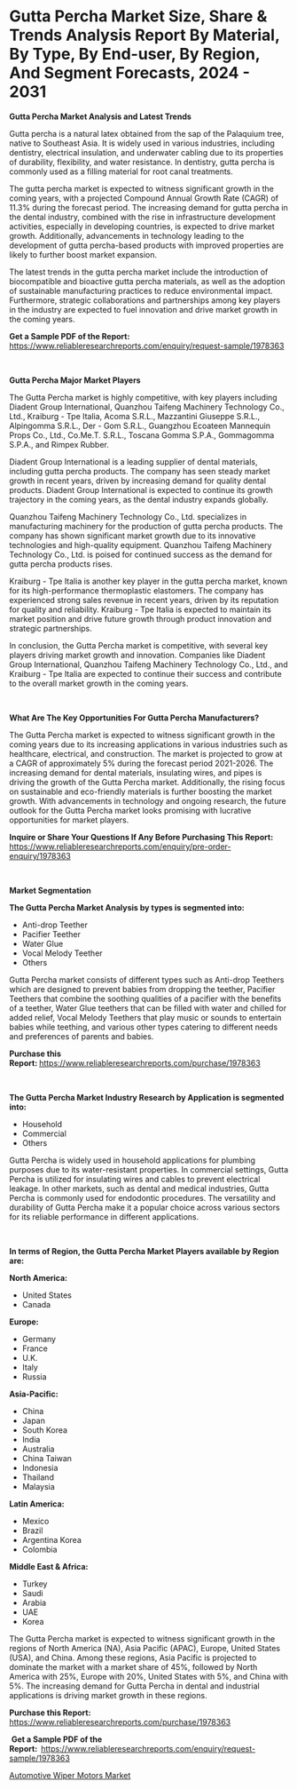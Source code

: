<p><h1>Gutta Percha Market Size, Share & Trends Analysis Report By Material, By Type, By End-user, By Region, And Segment Forecasts, 2024 - 2031</h1></p><p><strong>Gutta Percha Market Analysis and Latest Trends</strong></p>
<p><p>Gutta percha is a natural latex obtained from the sap of the Palaquium tree, native to Southeast Asia. It is widely used in various industries, including dentistry, electrical insulation, and underwater cabling due to its properties of durability, flexibility, and water resistance. In dentistry, gutta percha is commonly used as a filling material for root canal treatments.</p><p>The gutta percha market is expected to witness significant growth in the coming years, with a projected Compound Annual Growth Rate (CAGR) of 11.3% during the forecast period. The increasing demand for gutta percha in the dental industry, combined with the rise in infrastructure development activities, especially in developing countries, is expected to drive market growth. Additionally, advancements in technology leading to the development of gutta percha-based products with improved properties are likely to further boost market expansion.</p><p>The latest trends in the gutta percha market include the introduction of biocompatible and bioactive gutta percha materials, as well as the adoption of sustainable manufacturing practices to reduce environmental impact. Furthermore, strategic collaborations and partnerships among key players in the industry are expected to fuel innovation and drive market growth in the coming years.</p></p>
<p><strong>Get a Sample PDF of the Report:&nbsp;</strong> <a href="https://www.reliableresearchreports.com/enquiry/request-sample/1978363">https://www.reliableresearchreports.com/enquiry/request-sample/1978363</a></p>
<p>&nbsp;</p>
<p><strong>Gutta Percha Major Market Players</strong></p>
<p><p>The Gutta Percha market is highly competitive, with key players including Diadent Group International, Quanzhou Taifeng Machinery Technology Co., Ltd., Kraiburg - Tpe Italia, Acoma S.R.L., Mazzantini Giuseppe S.R.L., Alpingomma S.R.L., Der - Gom S.R.L., Guangzhou Ecoateen Mannequin Props Co., Ltd., Co.Me.T. S.R.L., Toscana Gomma S.P.A., Gommagomma S.P.A., and Rimpex Rubber.</p><p>Diadent Group International is a leading supplier of dental materials, including gutta percha products. The company has seen steady market growth in recent years, driven by increasing demand for quality dental products. Diadent Group International is expected to continue its growth trajectory in the coming years, as the dental industry expands globally.</p><p>Quanzhou Taifeng Machinery Technology Co., Ltd. specializes in manufacturing machinery for the production of gutta percha products. The company has shown significant market growth due to its innovative technologies and high-quality equipment. Quanzhou Taifeng Machinery Technology Co., Ltd. is poised for continued success as the demand for gutta percha products rises.</p><p>Kraiburg - Tpe Italia is another key player in the gutta percha market, known for its high-performance thermoplastic elastomers. The company has experienced strong sales revenue in recent years, driven by its reputation for quality and reliability. Kraiburg - Tpe Italia is expected to maintain its market position and drive future growth through product innovation and strategic partnerships.</p><p>In conclusion, the Gutta Percha market is competitive, with several key players driving market growth and innovation. Companies like Diadent Group International, Quanzhou Taifeng Machinery Technology Co., Ltd., and Kraiburg - Tpe Italia are expected to continue their success and contribute to the overall market growth in the coming years.</p></p>
<p>&nbsp;</p>
<p><strong>What Are The Key Opportunities For Gutta Percha Manufacturers?</strong></p>
<p><p>The Gutta Percha market is expected to witness significant growth in the coming years due to its increasing applications in various industries such as healthcare, electrical, and construction. The market is projected to grow at a CAGR of approximately 5% during the forecast period 2021-2026. The increasing demand for dental materials, insulating wires, and pipes is driving the growth of the Gutta Percha market. Additionally, the rising focus on sustainable and eco-friendly materials is further boosting the market growth. With advancements in technology and ongoing research, the future outlook for the Gutta Percha market looks promising with lucrative opportunities for market players.</p></p>
<p><strong>Inquire or Share Your Questions If Any Before Purchasing This Report:</strong> <a href="https://www.reliableresearchreports.com/enquiry/pre-order-enquiry/1978363">https://www.reliableresearchreports.com/enquiry/pre-order-enquiry/1978363</a></p>
<p>&nbsp;</p>
<p><strong>Market Segmentation</strong></p>
<p><strong>The Gutta Percha Market Analysis by types is segmented into:</strong></p>
<p><ul><li>Anti-drop Teether</li><li>Pacifier Teether</li><li>Water Glue</li><li>Vocal Melody Teether</li><li>Others</li></ul></p>
<p><p>Gutta Percha market consists of different types such as Anti-drop Teethers which are designed to prevent babies from dropping the teether, Pacifier Teethers that combine the soothing qualities of a pacifier with the benefits of a teether, Water Glue teethers that can be filled with water and chilled for added relief, Vocal Melody Teethers that play music or sounds to entertain babies while teething, and various other types catering to different needs and preferences of parents and babies.</p></p>
<p><strong>Purchase this Report:&nbsp;</strong><a href="https://www.reliableresearchreports.com/purchase/1978363">https://www.reliableresearchreports.com/purchase/1978363</a></p>
<p>&nbsp;</p>
<p><strong>The Gutta Percha Market Industry Research by Application is segmented into:</strong></p>
<p><ul><li>Household</li><li>Commercial</li><li>Others</li></ul></p>
<p><p>Gutta Percha is widely used in household applications for plumbing purposes due to its water-resistant properties. In commercial settings, Gutta Percha is utilized for insulating wires and cables to prevent electrical leakage. In other markets, such as dental and medical industries, Gutta Percha is commonly used for endodontic procedures. The versatility and durability of Gutta Percha make it a popular choice across various sectors for its reliable performance in different applications.</p></p>
<p>&nbsp;</p>
<p><strong>In terms of Region, the Gutta Percha Market Players available by Region are:</strong></p>
<p>
    <p> <strong> North America: </strong>
        <ul>
            <li>United States</li>
            <li>Canada</li>
        </ul>
        </p> 
    <p> <strong> Europe: </strong>
        <ul>
            <li>Germany</li>
            <li>France</li>
            <li>U.K.</li>
            <li>Italy</li>
            <li>Russia</li>
        </ul>
        </p> 
    <p> <strong> Asia-Pacific: </strong>
        <ul>
            <li>China</li>
            <li>Japan</li>
            <li>South Korea</li>
            <li>India</li>
            <li>Australia</li>
            <li>China Taiwan</li>
            <li>Indonesia</li>
            <li>Thailand</li>
            <li>Malaysia</li>
        </ul>
        </p> 
    <p> <strong> Latin America: </strong>
        <ul>
            <li>Mexico</li>
            <li>Brazil</li>
            <li>Argentina Korea</li>
            <li>Colombia</li>
        </ul>
        </p> 
    <p> <strong> Middle East & Africa: </strong>
        <ul>
            <li>Turkey</li>
            <li>Saudi</li>
            <li>Arabia</li>
            <li>UAE</li>
            <li>Korea</li>
        </ul>
    </p>
    </p>
<p><p>The Gutta Percha market is expected to witness significant growth in the regions of North America (NA), Asia Pacific (APAC), Europe, United States (USA), and China. Among these regions, Asia Pacific is projected to dominate the market with a market share of 45%, followed by North America with 25%, Europe with 20%, United States with 5%, and China with 5%. The increasing demand for Gutta Percha in dental and industrial applications is driving market growth in these regions.</p></p>
<p><strong>Purchase this Report: </strong><a href="https://www.reliableresearchreports.com/purchase/1978363">https://www.reliableresearchreports.com/purchase/1978363</a></p>
<p>&nbsp;<strong>Get a Sample PDF of the Report:&nbsp;&nbsp;</strong><a href="https://www.reliableresearchreports.com/enquiry/request-sample/1978363">https://www.reliableresearchreports.com/enquiry/request-sample/1978363</a></p>
<p><strong></strong></p>
<p><p><a href="https://chivalrous-flock-a86.notion.site/Automotive-Wiper-Motors-Market-Size-and-Examines-its-Market-Scope-with-a-Primary-Focus-on-Growth-O-41402c6eeac742c490db18dc57b271f7">Automotive Wiper Motors Market</a></p></p>